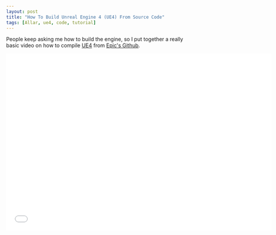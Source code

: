 ```yaml
---
layout: post
title: "How To Build Unreal Engine 4 (UE4) From Source Code"
tags: [Allar, ue4, code, tutorial]
---
```


People keep asking me how to build the engine, so I put together a really basic video on how to compile [UE4](https://www.unrealengine.com) from [Epic's Github](https://github.com/EpicGames/UnrealEngine).

<iframe width="720" height="480" src="//www.youtube.com/embed/dZck7_4vlYI" frameborder="0" allowfullscreen></iframe>